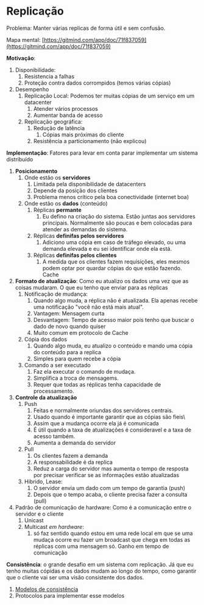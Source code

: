 # Replicação

Problema: Manter várias replicas de forma útil e sem confusão.

Mapa mental: [https://gitmind.com/app/doc/71f837059](https://gitmind.com/app/doc/71f837059)

**Motivação**:
1. Disponibilidade:
   1. Resistencia a falhas
   2. Proteção contra dados corrompidos (temos várias cópias)
2. Desempenho
   1. Replicação Local: Podemos ter muitas cópias de um serviço em um datacenter
      1. Atender vários processos
      2. Aumentar banda de acesso
   2. Replicação geográfica: 
      1. Redução de latência
         1. Cópias mais próximas do cliente
      2. Resistência a particionamento (não explicou)


**Implementação**: Fatores para levar em conta parar implementar um sistema distribuído
1. **Posicionamento**
   1. Onde estão os **servidores**
      1. Limitada pela disponibilidade de datacenters
      2. Depende da posição dos clientes
      3. Problema menos crítico pela boa conectividade (internet boa)
   2. Onde estão os **dados** (conteúdo)
      1. Réplicas **permante**
         1. Eu defino na criação do sistema. Estão juntas aos servidores principais. Normalmente são poucas e bem colocadas para atender as demandas do sistema.
      2. Réplicas **definifas pelos servidores**
         1. Adiciono uma cópia em caso de tráfego elevado, ou uma demanda elevada e eu sei identificar onde ela está.
      3. Réplicas **definifas pelos clientes**
         1.  A medida que os clientes fazem requisições, eles mesmos podem optar por quardar cópias do que estão fazendo. Cache
2. **Formato de atualização**: Como eu atualizo os dados uma vez que as coisas mudaram. O que eu tenho que enviar para as réplicas
   1. Notificação de mudança:
      1. Quando algo muda, a réplica não é atualizada. Ela apenas recebe uma notificação "você não está mais atual".
      2. Vantagem: Mensagem curta
      3. Desvantagem: Tempo de acesso maior pois tenho que buscar o dado de novo quando quiser
      4. Muito comum em protocolo de Cache
   2. Cópia dos dados
      1. Quando algo muda, eu atualizo o conteúdo e mando uma cópia do conteúdo para a replica
      2. Simples para quem recebe a cópia
   3. Comando a ser executado
      1. Faz ela executar o comando de mudaça.
      2. Simplifica a troca de mensagems.
      3. Requer que todas as réplicas tenha capacidade de processamento.
3. **Controle da atualização**
   1. Push
      1. Feitas e normalmente oriundas dos servidores centrais.
      2. Usado quando é importante garantir que as cópias são fieis\
      3. Assim que a mudança ocorre ela já é comunicada
      4. É útil quando a taxa de atualizações é consideravel e a taxa de acesso também.
      5. Aumenta a demanda do servidor
   2. Pull
      1. Os clientes fazem a demanda
      2. A responsabilidade é da replica
      3. Reduz a carga do servidor mas aumenta o tempo de resposta por precisar verificar se as informações estão atualizadas
   3. Hibrido, Lease:
      1. O servidor envia um dado com um tempo de garantia (push)
      2. Depois que o tempo acaba, o cliente precisa fazer a consulta (pull)
4. Padrão de comunicação de hardware: Como é a comunicação entre o servidor e o cliente
   1. Unicast
   2. Multicast *em hardware*: 
      1. só faz sentido quando estou em uma rede local em que se uma mudaça ocorre eu fazer um broadcast que chega em todas as réplicas com uma mensagem só. Ganho em tempo de comunicação

**Consistência**: o grande desafio em um sistema com replicação. Já que eu tenho muitas cópidas e os dados mudam ao longo do tempo, como garantir que o cliente vai ser uma visão consistente dos dados.
1. [Modelos de consistência](aula-11b.md)
2. Protocolos para implementar esse modelos